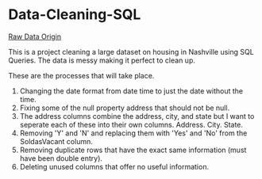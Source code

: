 # Data-Cleaning-SQL

<a href="https://www.kaggle.com/tmthyjames/nashville-housing-data-1/data">Raw Data Origin</a>

This is a project cleaning a large dataset on housing in Nashville using SQL Queries. The data is messy making it perfect to clean up.

These are the processes that will take place. 

1. Changing the date format from date time to just the date without the time.
2. Fixing some of the null property address that should not be null.
3. The address columns combine the address, city, and state but I want to seperate each of these into their own columns. Address. City. State.
4. Removing 'Y' and 'N' and replacing them with 'Yes' and 'No' from the SoldasVacant column.
5. Removing duplicate rows that have the exact same information (must have been double entry).
6. Deleting unused columns that offer no useful information. 

